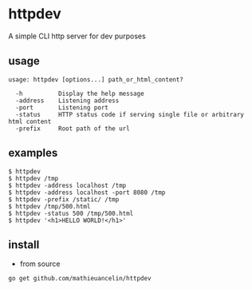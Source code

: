 # httpdev

A simple CLI http server for dev purposes

## usage

```
usage: httpdev [options...] path_or_html_content?

  -h          Display the help message
  -address    Listening address
  -port       Listening port
  -status     HTTP status code if serving single file or arbitrary html content
  -prefix     Root path of the url

```

## examples

```
$ httpdev 
$ httpdev /tmp
$ httpdev -address localhost /tmp
$ httpdev -address localhost -port 8080 /tmp
$ httpdev -prefix /static/ /tmp
$ httpdev /tmp/500.html
$ httpdev -status 500 /tmp/500.html
$ httpdev '<h1>HELLO WORLD!</h1>'

```

## install
- from source
```
go get github.com/mathieuancelin/httpdev
```
